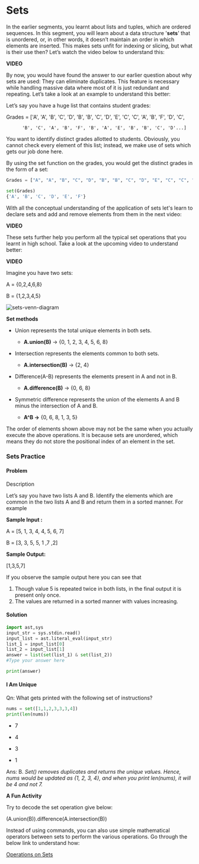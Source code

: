 # Sets

In the earlier segments, you learnt about lists and tuples, which are ordered sequences. In this segment, you will learn about a data structure '**sets**' that is unordered, or, in other words, it doesn’t maintain an order in which elements are inserted. This makes sets unfit for indexing or slicing, but what is their use then? Let’s watch the video below to understand this:

**VIDEO**

By now, you would have found the answer to our earlier question about why sets are used: They can eliminate duplicates. This feature is necessary while handling massive data where most of it is just redundant and repeating. Let’s take a look at an example to understand this better:

Let’s say you have a huge list that contains student grades:

Grades = ['A', 'A', 'B', 'C', 'D', 'B', 'B', 'C', 'D', 'E', 'C', 'C', 'A', 'B', 'F', 'D', 'C',

          'B', 'C', 'A', 'B', 'F', 'B', 'A', 'E', 'B', 'B', 'C', 'D'...]

You want to identify distinct grades allotted to students. Obviously, you cannot check every element of this list; instead, we make use of sets which gets our job done here.

By using the set function on the grades, you would get the distinct grades in the form of a set:

```python
Grades = ["A", "A", "B", "C", "D", "B", "B", "C", "D", "E", "C", "C", "A", "B", "F", "D", "C", "B", "C", "A", "B", "F", "B", "A", "E", "B", "B", "C", "D"]

set(Grades)
{'A', 'B', 'C', 'D', 'E', 'F'}
```

With all the conceptual understanding of the application of sets let's learn to declare sets and add and remove elements from them in the next video:

**VIDEO**

These sets further help you perform all the typical set operations that you learnt in high school. Take a look at the upcoming video to understand better:

**VIDEO**

Imagine you have two sets:

A = {0,2,4,6,8}

B = {1,2,3,4,5}

![sets-venn-diagram](https://i.ibb.co/LS06DRL/sets-venn-diagram.png)

**Set methods**

- Union represents the total unique elements in both sets.

  - **A.union(B)** → {0, 1, 2, 3, 4, 5, 6, 8}

- Intersection represents the elements common to both sets.

  - **A.intersection(B)** → {2, 4}

- Difference(A-B) represents the elements present in A and not in B.

  - **A.difference(B)** → {0, 6, 8}

- Symmetric difference represents the union of the elements A and B minus the intersection of A and B.

  - **A^B →** {0, 6, 8, 1, 3, 5}

The order of elements shown above may not be the same when you actually execute the above operations. It is because sets are unordered, which means they do not store the positional index of an element in the set.

### Sets Practice

#### Problem

Description

Let’s say you have two lists A and B. Identify the elements which are common in the two lists A and B and return them in a sorted manner. For example

**Sample Input :**

A = [5, 1, 3, 4, 4, 5, 6, 7]

B = [3, 3, 5, 5, 1 ,7 ,2]

**Sample Output:**

[1,3,5,7]

If you observe the sample output here you can see that

1. Though value 5 is repeated twice in both lists, in the final output it is present only once.
2. The values are returned in a sorted manner with values increasing.

#### Solution

```python
import ast,sys
input_str = sys.stdin.read()
input_list = ast.literal_eval(input_str)
list_1 = input_list[0]
list_2 = input_list[1]
answer = list(set(list_1) & set(list_2))
#Type your answer here

print(answer)
```

#### I Am Unique

Qn: What gets printed with the following set of instructions?

```python
nums = set([1,1,2,3,3,3,4])
print(len(nums))
```

- 7

- 4

- 3

- 1

Ans: B. _Set() removes duplicates and returns the unique values. Hence, nums would be updated as {1, 2, 3, 4}, and when you print len(nums), it will be 4 and not 7._

**A Fun Activity**

Try to decode the set operation give below:

(A.union(B)).difference(A.intersection(B))

Instead of using commands, you can also use simple mathematical operators between sets to perform the various operations. Go through the below link to understand how:

[Operations on Sets](https://docs.python.org/3/tutorial/datastructures.html#sets)
